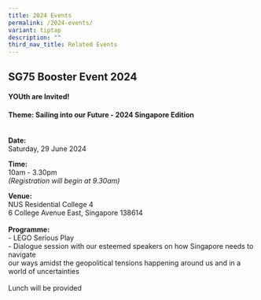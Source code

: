 ```yaml
---
title: 2024 Events
permalink: /2024-events/
variant: tiptap
description: ""
third_nav_title: Related Events
---
```

<h2><strong>SG75 Booster Event 2024</strong></h2>
<h4><strong>YOUth are Invited!</strong></h4>
<h4><strong>Theme: Sailing into our Future - 2024 Singapore Edition</strong></h4>
<p><strong><br>Date:</strong>
<br>Saturday, 29 June 2024<strong><br></strong>
</p>
<p><strong>Time:</strong>
<br>10am - 3.30pm
<br><em>(Registration will begin at 9.30am)</em><strong><br></strong>
</p>
<p><strong>Venue:</strong>
<br>NUS Residential College 4
<br>6 College Avenue East, Singapore 138614<strong><br><br>Programme:<br></strong>-
LEGO Serious Play
<br>- Dialogue session with our esteemed speakers on how Singapore needs to
navigate
<br>our ways amidst the geopolitical tensions happening around us and in a
world of uncertainties
<br>
<br>Lunch will be provided</p>
<p>&nbsp;</p>